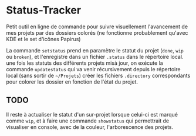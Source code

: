 Status-Tracker
===
Petit outil en ligne de commande pour suivre visuellement l'avancement de mes projets par des dossiers colorés (ne fonctionne probablement qu'avec KDE et le set d'icônes Papirus)

La commande ```setstatus``` prend en paramètre le statut du projet (```done```, ```wip``` ou ```broken```), et l'enregistre dans un fichier ```.status``` dans le répertoire local. une fois les statuts des différents projets misà jour, on exécute la commande ```updatestatus``` qui va venir récursivement depuis le répertoire local (sans sortir de ```~/Projets```) créer les fichiers ```.directory``` correspondants pour colorer les dossier en fonction de l'état du projet.

## TODO

Il reste à actualiser le statut d'un sur-projet lorsque celui-ci est marqué comme ```wip```, et à faire une commande ```showstatus``` qui permettrait de visualiser en console, avec de la couleur, l'arborescence des projets.
